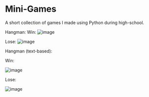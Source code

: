 # Mini-Games
A short collection of games I made using Python during high-school.

Hangman:
Win:
![image](https://user-images.githubusercontent.com/112988109/193677855-385f8483-192d-47ca-94e2-b3f7883366d4.png)

Lose:
![image](https://user-images.githubusercontent.com/112988109/193677785-8d03d158-403a-4801-9c83-1d7d1209b221.png)

Hangman (text-based):

Win:

![image](https://user-images.githubusercontent.com/112988109/193679496-871636c1-ffa2-4764-b948-873b20fa438c.png)

Lose:

![image](https://user-images.githubusercontent.com/112988109/193679581-6d40503f-2117-4e09-97a3-89b4cd2c7ac0.png)
